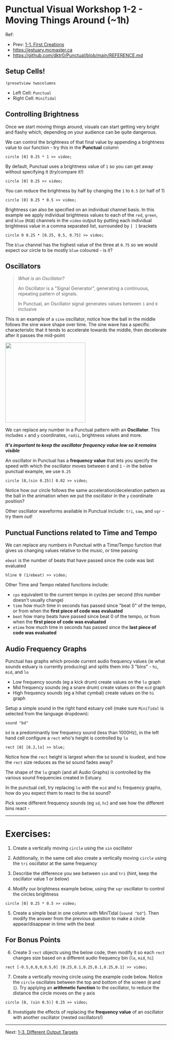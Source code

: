 # Punctual Visual Workshop 1-2 - Moving Things Around (~1h)

Ref:
 - Prev: [1-1. First Creations](/punctual/1-1.md)
 - https://estuary.mcmaster.ca
 - https://github.com/dktr0/Punctual/blob/main/REFERENCE.md

## Setup Cells!

```
!presetview twocolumns
```

 - Left Cell: `Punctual`
 - Right Cell: `MiniTidal`

## Controlling Brightness

Once we start moving things around, visuals can start getting very bright and flashy which, depending on your audience can be quite dangerous.

We can control the brightness of that final value by appending a brightness value to our function - try this in the **Punctual** column

```
circle [0] 0.25 * 1 >> video;
```
By default, Punctual uses a brightness value of `1` so you can get away without specifying it (try/compare it!)
```
circle [0] 0.25 >> video;
```

You can reduce the brightness by half by changing the `1` to `0.5` (or half of 1)
```
circle [0] 0.25 * 0.5 >> video;
```

Brightness can also be specified on an individual channel basis. In this example we apply individual brightness values to each of the `red`, `green`, and `blue` (`RGB`) channels in the `video` output by putting each individual brightness value in a comma separated list, surrounded by `[ ]` brackets

```
circle 0 0.25 * [0.25, 0.5, 0.75] >> video;
```

The `blue` channel has the highest value of the three at `0.75` so we would expect our circle to be mostly `blue` coloured - is it? 

## Oscillators

> *What is an Oscillator?*
> 
> An Oscillator is a "Signal Generator", generating a continuous, repeating pattern of signals.
>
> In Punctual, an Oscillator signal generates values between `1` and `0` inclusive

This is an example of a `sine` oscillator, notice how the ball in the middle follows the sine wave shape over time. The sine wave has a specific characteristic that it tends to accelerate towards the middle, then decelerate after it passes the mid-point

<img src="https://i.pinimg.com/originals/21/22/cd/2122cd39bfb486e56c79a4350be2f9cf.gif" width="250" />

We can replace any number in a Punctual pattern with an **Oscillator**. This includes `x` and `y` coordinates, `radii`, brightness values and more.

***It's important to keep the oscillator frequency value low so it remains visible*** 

An oscillator in Punctual has a **frequency value** that lets you specify the speed with which the oscillator moves between `0` and `1` - in the below punctual example, we use `0.25`

```
circle [0,(sin 0.25)] 0.02 >> video;
```

Notice how our circle follows the same acceleration/deceleration pattern as the ball in the animation when we put the oscillator in the `y` coordinate position?

Other oscillator waveforms available in Punctual include: `tri`, `saw`, and `sqr` - try them out!

## Punctual Functions related to Time and Tempo

We can replace any numbers in Punctual with a Time/Tempo function that gives us changing values relative to the music, or time passing

`ebeat` is the number of beats that have passed since the code was last evaluated

```
hline 0 (1/ebeat) >> video;
```

Other Time and Tempo related functions include:

 - `cps` equivalent to the current tempo in cycles per second (this number doesn't usually change)
 - `time` how much time in seconds has passed since "beat 0" of the tempo, or from when the **first piece of code was evaluated**
 - `beat` how many beats have passed since beat 0 of the tempo, or from when the **first piece of code was evaluated**
 - `etime` how much time in seconds has passed since the **last piece of code was evaluated**

## Audio Frequency Graphs

Punctual has graphs which provide current audio frequency values (ie what sounds estuary is currently producing) and splits them into 3 "bins" - `hi`, `mid`, and `lo`

 - Low frequency sounds (eg a kick drum) create values on the `lo` graph
 - Mid frequency sounds (eg a snare drum) create values on the `mid` graph 
 - High frequency sounds (eg a hihat cymbal) create values on the `hi` graph

Setup a simple sound in the right hand estuary cell (make sure `MiniTidal` is selected from the language dropdown):

```
sound "bd"
```

`bd` is a predominantly low frequency sound (less than 1000Hz), in the left hand cell configure a `rect` who's height is controlled by `lo`

```
rect [0] [0.2,lo] >> blue;
```

Notice how the `rect` height is largest when the `bd` sound is loudest, and how the `rect` size reduces as the `bd` sound fades away? 

The shape of the `lo` graph (and all Audio Graphs) is controlled by the various sound frequencies created in Estuary.

In the punctual cell, try replacing `lo` with the `mid` and `hi` frequency graphs, how do you expect them to react to the `bd` sound?

Pick some different frequency sounds (eg `sd`, `hc`) and see how the different bins react -

---

# Exercises:

1. Create a vertically moving `circle` using the `sin` oscillator



2. Additionally, in the same cell also create a vertically moving `circle` using the `tri` oscillator at the same frequency



3. Describe the difference you see between `sin` and `tri` (hint, keep the oscillator value 1 or below)



4. Modify our brightness example below, using the `sqr` oscillator to control the circles brightness

```
circle [0] 0.25 * 0.5 >> video;
```


5. Create a simple beat in one column with MiniTidal (`sound "bd"`). Then modify the answer from the previous question to make a circle appear/disappear in time with the beat 


## For Bonus Points

6. Create 3 `rect` objects using the below code, then modify it so each `rect` changes size based on a different audio frequency bin (`lo`, `mid`, `hi`)

```
rect [-0.5,0,0,0,0.5,0] [0.25,0.1,0.25,0.1,0.25,0.1] >> video;
```

7. Create a vertically moving circle using the example code below. Notice the `circle` oscillates between the top and bottom of the screen (`0` and `1`). Try applying an **arithmetic function** to the oscillator, to reduce the distance the circle moves on the y axis

```
circle [0, (sin 0.5)] 0.25 >> video;
```

8. Investigate the effects of replacing the **frequency value** of an oscillator with another oscillator (nested oscillators!)

---

Next: [1-3. Different Output Targets](/punctual/1-3.md)
